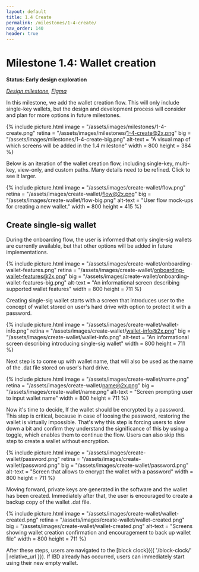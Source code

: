 ```yaml
---
layout: default
title: 1.4 Create
permalink: /milestones/1-4-create/
nav_order: 140
header: true
---
```


# Milestone 1.4: Wallet creation

**Status: Early design exploration**

_[Design milestone](https://github.com/BitcoinDesign/Bitcoin-Core-App/milestone/4), [Figma](https://www.figma.com/file/ek8w3n3upbluw5UL2lGhRx/Bitcoin-Core-App-Design?type=design&node-id=7516%3A13170&mode=design&t=sZSBHpOLLJmoMf57-1)_

In this milestone, we add the wallet creation flow. This will only include single-key wallets, but the design and development process will consider and plan for more options in future milestones.

{% include picture.html
	image = "/assets/images/milestones/1-4-create.png"
	retina = "/assets/images/milestones/1-4-create@2x.png"
	big = "/assets/images/milestones/1-4-create-big.png"
	alt-text = "A visual map of which screens will be added in the 1.4 milestone"
	width = 800
	height = 384
%}

Below is an iteration of the wallet creation flow, including single-key, multi-key, view-only, and custom paths. Many details need to be refined. Click to see it larger.

{% include picture.html
	image = "/assets/images/create-wallet/flow.png"
	retina = "/assets/images/create-wallet/flow@2x.png"
	big = "/assets/images/create-wallet/flow-big.png"
	alt-text = "User flow mock-ups for creating a new wallet."
	width = 800
	height = 415
%}

## Create single-sig wallet
During the onboarding flow, the user is informed that only single-sig wallets are currently available, but that other options will be added in future implementations.

{% include picture.html
	image = "/assets/images/create-wallet/onboarding-wallet-features.png"
	retina = "/assets/images/create-wallet/onboarding-wallet-features@2x.png"
	big = "/assets/images/create-wallet/onboarding-wallet-features-big.png"
	alt-text = "An informational screen describing supported wallet features"
	width = 800
	height = 711
%}

Creating single-sig wallet starts with a screen that introduces user to the concept of wallet stored on user's hard drive with option to protect it with a password.

{% include picture.html
	image = "/assets/images/create-wallet/wallet-info.png"
	retina = "/assets/images/create-wallet/wallet-info@2x.png"
	big = "/assets/images/create-wallet/wallet-info.png"
	alt-text = "An informational screen describing introducing single-sig wallet"
	width = 800
	height = 711
%}

Next step is to come up with wallet name, that will also be used as the name of the .dat file stored on user's hard drive.

{% include picture.html
	image = "/assets/images/create-wallet/name.png"
	retina = "/assets/images/create-wallet/name@2x.png"
	big = "/assets/images/create-wallet/name.png"
	alt-text = "Screen prompting user to input wallet name"
	width = 800
	height = 711
%}

Now it's time to decide, If the wallet should be encrypted by a password. This step is critical, because in case of loosing the password, restoring the wallet is virtually impossible. That's why this step is forcing users to slow down a bit and confirm they understand the significance of this by using a toggle, which enables them to continue the flow. Users can also skip this step to create a wallet without encryption.

{% include picture.html
	image = "/assets/images/create-wallet/password.png"
	retina = "/assets/images/create-wallet/password.png"
	big = "/assets/images/create-wallet/password.png"
	alt-text = "Screen that allows to encrypt the wallet with a password"
	width = 800
	height = 711
%}

Moving forward, private keys are generated in the software and the wallet has been created. Immediately after that, the user is encouraged to create a backup copy of the wallet .dat file. 

{% include picture.html
	image = "/assets/images/create-wallet/wallet-created.png"
	retina = "/assets/images/create-wallet/wallet-created.png"
	big = "/assets/images/create-wallet/wallet-created.png"
	alt-text = "Screens showing wallet creation confirmation and encouragement to back up wallet file"
	width = 800
	height = 711
%}

After these steps, users are navigated to the [block clock]({{ '/block-clock/' | relative_url }}). If IBD already has occurred, users can immediately start using their new empty wallet.